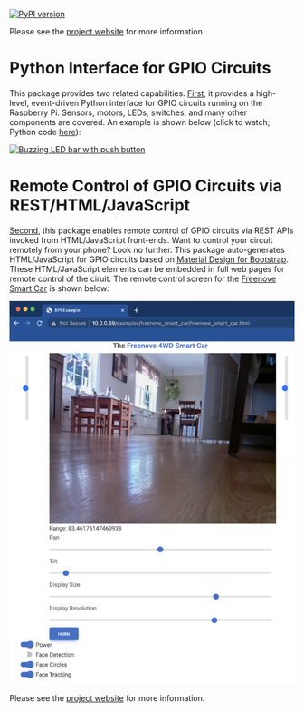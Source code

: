 [![PyPI version](https://badge.fury.io/py/raspberry-py.svg)](https://badge.fury.io/py/raspberry-py)

Please see the [project website](https://matthewgerber.github.io/raspberry-py/) for more information.

# Python Interface for GPIO Circuits
This package provides two related capabilities. 
[First](https://matthewgerber.github.io/raspberry-py/raspberry-py/python-gpio.html), it provides a high-level, 
event-driven Python interface for GPIO circuits running on the Raspberry Pi. Sensors, motors, LEDs, switches, and many 
other components are covered. An example is shown below (click to watch; Python code
[here](https://github.com/MatthewGerber/raspberry-py/blob/main/src/raspberry_py/gpio/examples/buzzing_led_bar_with_button.py)):

[![Buzzing LED bar with push button](https://img.youtube.com/vi/e6PrM2QVSA4/0.jpg)](https://www.youtube.com/watch?v=e6PrM2QVSA4)

# Remote Control of GPIO Circuits via REST/HTML/JavaScript
[Second](https://matthewgerber.github.io/raspberry-py/raspberry-py/remote-gpio.html), this package enables remote 
control of GPIO circuits via REST APIs invoked from HTML/JavaScript front-ends. Want to control your circuit remotely 
from your phone? Look no further. This package auto-generates HTML/JavaScript for GPIO circuits based on 
[Material Design for Bootstrap](https://mdbootstrap.com). These HTML/JavaScript elements can be embedded in full web 
pages for remote control of the ciruit. The remote control screen for the 
[Freenove Smart Car](https://matthewgerber.github.io/raspberry-py/raspberry-py/smart-car.html) is shown below:

![freenove-smart-car](docs/raspberry-py/smart-car.png)

Please see the [project website](https://matthewgerber.github.io/raspberry-py/) for more information.